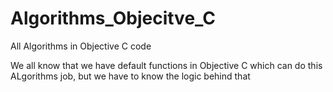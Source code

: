 # Algorithms_Objecitve_C
All Algorithms in Objective C code

We all know that we have default functions in Objective C which can do this ALgorithms job, but we have to know the logic behind that

